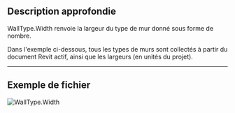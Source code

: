 ## Description approfondie
WallType.Width renvoie la largeur du type de mur donné sous forme de nombre.

Dans l'exemple ci-dessous, tous les types de murs sont collectés à partir du document Revit actif, ainsi que les largeurs (en unités du projet).
___
## Exemple de fichier

![WallType.Width](./Revit.Elements.WallType.Width_img.jpg)
